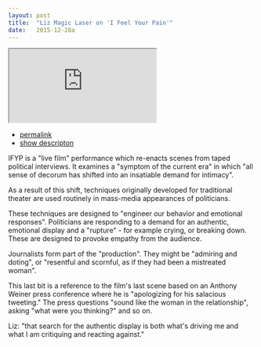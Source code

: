 ```yaml
---
layout: post
title:  "Liz Magic Laser on 'I Feel Your Pain'"
date:   2015-12-28a
---
```

<iframe src="https://www.youtube.com/embed/31Vr6F47fGc" allowfullscreen></iframe>
<div class="media-description">
    <ul>
		<li><a href="{% post_url 2015-12-28-sketch-a %}">permalink</a></li>
		<li><a href="#" class="description-button">show descripton</a></li>
	</ul>
	<section class="long description">
		<p>IFYP is a "live film" performance which re-enacts scenes from taped political interviews. It examines a "symptom of the current era" in which "all sense of decorum has shifted into an insatiable demand for intimacy".</p>
		<p>As a result of this shift, techniques originally developed for traditional theater are used routinely in mass-media appearances of politicians.</p>
		<p>These techniques are designed to "engineer our behavior and emotional responses". Politicians are responding to a demand for an authentic, emotional display and a "rupture" - for example crying, or breaking down. These are designed to provoke empathy from the audience.</p>
		<p>Journalists form part of the "production". They might be "admiring and doting", or "resentful and scornful, as if they had been a mistreated woman".</p>
		<p>This last bit is a reference to the film's last scene based on an Anthony Weiner press conference where he is "apologizing for his salacious tweeting." The press questions "sound like the woman in the relationship", asking "what were you thinking?" and so on.</p>
		<p>Liz: "that search for the authentic display is both what's driving me and what I am critiquing and reacting against."</p>
	</section>
</div>